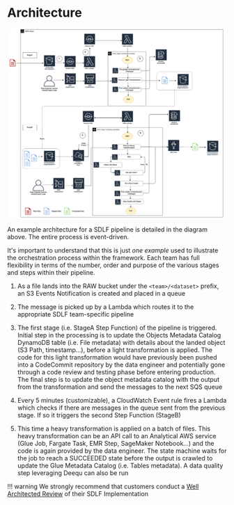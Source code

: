 # Architecture

![SDLF Architecture](_static/sdlf-architecture.png)

An example architecture for a SDLF pipeline is detailed in the diagram above. The entire process is event-driven.

It's important to understand that this is just *one example* used to illustrate the orchestration process within the framework. Each team has full flexibility in terms of the number, order and purpose of the various stages and steps within their pipeline.

1. As a file lands into the RAW bucket under the `<team>/<dataset>` prefix, an S3 Events Notification is created and placed in a queue

2. The message is picked up by a Lambda which routes it to the appropriate SDLF team-specific pipeline

3. The first stage (i.e. StageA Step Function) of the pipeline is triggered. Initial step in the processing is to update the Objects Metadata Catalog DynamoDB table (i.e. File metadata) with details about the landed object (S3 Path, timestamp…), before a light transformation is applied. The code for this light transformation would have previously been pushed into a CodeCommit repository by the data engineer and potentially gone through a code review and testing phase before entering production. The final step is to update the object metadata catalog with the output from the transformation and send the messages to the next SQS queue

4. Every 5 minutes (customizable), a CloudWatch Event rule fires a Lambda which checks if there are messages in the queue sent from the previous stage. If so it triggers the second Step Function (StageB)

5. This time a heavy transformation is applied on a batch of files. This heavy transformation can be an API call to an Analytical AWS service (Glue Job, Fargate Task, EMR Step, SageMaker Notebook…) and the code is again provided by the data engineer. The state machine waits for the job to reach a SUCCEEDED state before the output is crawled to update the Glue Metadata Catalog (i.e. Tables metadata). A data quality step leveraging Deequ can also be run

!!! warning
    We strongly recommend that customers conduct a [Well Architected Review](https://aws.amazon.com/architecture/well-architected/) of their SDLF Implementation
